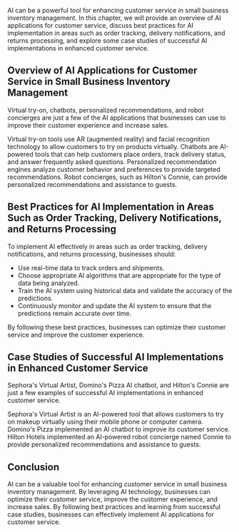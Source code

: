 
AI can be a powerful tool for enhancing customer service in small business inventory management. In this chapter, we will provide an overview of AI applications for customer service, discuss best practices for AI implementation in areas such as order tracking, delivery notifications, and returns processing, and explore some case studies of successful AI implementations in enhanced customer service.

Overview of AI Applications for Customer Service in Small Business Inventory Management
---------------------------------------------------------------------------------------

Virtual try-on, chatbots, personalized recommendations, and robot concierges are just a few of the AI applications that businesses can use to improve their customer experience and increase sales.

Virtual try-on tools use AR (augmented reality) and facial recognition technology to allow customers to try on products virtually. Chatbots are AI-powered tools that can help customers place orders, track delivery status, and answer frequently asked questions. Personalized recommendation engines analyze customer behavior and preferences to provide targeted recommendations. Robot concierges, such as Hilton's Connie, can provide personalized recommendations and assistance to guests.

Best Practices for AI Implementation in Areas Such as Order Tracking, Delivery Notifications, and Returns Processing
--------------------------------------------------------------------------------------------------------------------

To implement AI effectively in areas such as order tracking, delivery notifications, and returns processing, businesses should:

* Use real-time data to track orders and shipments.
* Choose appropriate AI algorithms that are appropriate for the type of data being analyzed.
* Train the AI system using historical data and validate the accuracy of the predictions.
* Continuously monitor and update the AI system to ensure that the predictions remain accurate over time.

By following these best practices, businesses can optimize their customer service and improve the customer experience.

Case Studies of Successful AI Implementations in Enhanced Customer Service
--------------------------------------------------------------------------

Sephora's Virtual Artist, Domino's Pizza AI chatbot, and Hilton's Connie are just a few examples of successful AI implementations in enhanced customer service.

Sephora's Virtual Artist is an AI-powered tool that allows customers to try on makeup virtually using their mobile phone or computer camera. Domino's Pizza implemented an AI chatbot to improve its customer service. Hilton Hotels implemented an AI-powered robot concierge named Connie to provide personalized recommendations and assistance to guests.

Conclusion
----------

AI can be a valuable tool for enhancing customer service in small business inventory management. By leveraging AI technology, businesses can optimize their customer service, improve the customer experience, and increase sales. By following best practices and learning from successful case studies, businesses can effectively implement AI applications for customer service.
